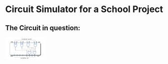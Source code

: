 # Circuit Simulator for a School Project
## The Circuit in question: 
<img src="circuit.png" width="128"/>
